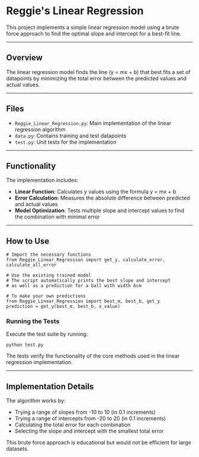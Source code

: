 # Reggie's Linear Regression

This project implements a simple linear regression model using a brute force approach to find the optimal slope and intercept for a best-fit line.

---

## Overview

The linear regression model finds the line (y = mx + b) that best fits a set of datapoints by minimizing the total error between the predicted values and actual values.

---

## Files

- `Reggie_Linear_Regression.py`: Main implementation of the linear regression algorithm  
- `data.py`: Contains training and test datapoints  
- `test.py`: Unit tests for the implementation

---

## Functionality

The implementation includes:

- **Linear Function**: Calculates y values using the formula y = mx + b  
- **Error Calculation**: Measures the absolute difference between predicted and actual values  
- **Model Optimization**: Tests multiple slope and intercept values to find the combination with minimal error

---

## How to Use
```
# Import the necessary functions
from Reggie_Linear_Regression import get_y, calculate_error, calculate_all_error

# Use the existing trained model
# The script automatically prints the best slope and intercept
# as well as a prediction for a ball with width 6cm

# To make your own predictions
from Reggie_Linear_Regression import best_m, best_b, get_y
prediction = get_y(best_m, best_b, x_value)
```

### Running the Tests

Execute the test suite by running:

`python test.py`

The tests verify the functionality of the core methods used in the linear regression implementation.

---

## Implementation Details

The algorithm works by:

- Trying a range of slopes from -10 to 10 (in 0.1 increments)  
- Trying a range of intercepts from -20 to 20 (in 0.1 increments)  
- Calculating the total error for each combination  
- Selecting the slope and intercept with the smallest total error  

This brute force approach is educational but would not be efficient for large datasets.
